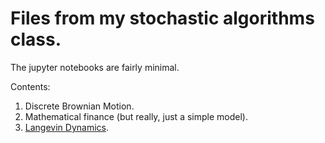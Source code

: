 # Files from my stochastic algorithms class. 

The jupyter notebooks are fairly minimal. 

Contents: 

1. Discrete Brownian Motion. 
2. Mathematical finance (but really, just a simple model).
3. [Langevin Dynamics](http://nbviewer.jupyter.org/github/kgourgou/stochastic-simulations-class/blob/master/ipython_notebooks/langevin.ipynb).
